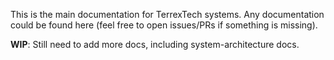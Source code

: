 This is the main documentation for TerrexTech systems. Any documentation could be found here (feel free to open issues/PRs if something is missing).

**WIP**: Still need to add more docs, including system-architecture docs.
